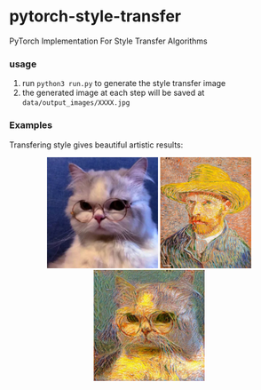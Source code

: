 # pytorch-style-transfer

PyTorch Implementation For Style Transfer Algorithms

### usage

1. run `python3 run.py` to generate the style transfer image
2. the generated image at each step will be saved at `data/output_images/XXXX.jpg`

### Examples

Transfering style gives beautiful artistic results:

<p align="center">
<img src="data/example/cat.JPG" height="200px">
<img src="data/example/vg_self.jpg" height="200px">
<img src="data/example/cat_with_style.jpg" height="200px">
</p>
